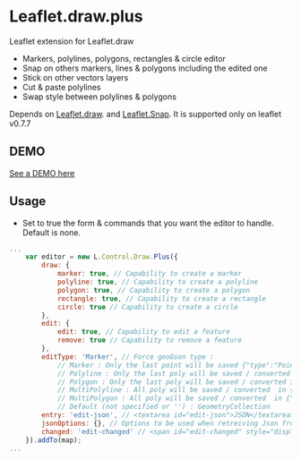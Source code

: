 Leaflet.draw.plus
====================

Leaflet extension for Leaflet.draw
* Markers, polylines, polygons, rectangles & circle editor
* Snap on others markers, lines & polygons including the edited one
* Stick on other vectors layers
* Cut & paste polylines
* Swap style between polylines & polygons

Depends on [Leaflet.draw](https://github.com/Leaflet/Leaflet.draw).
and [Leaflet.Snap](https://github.com/makinacorpus/Leaflet.Snap).
It is supported only on leaflet v0.7.7

DEMO
----
[See a DEMO here](http://dominique92.github.io/MyLeaflet/github.com/Dominique92/Leaflet.draw.plus/)

Usage
-----
* Set to true the form & commands that you want the editor to handle.
Default is none.

```javascript
...
	var editor = new L.Control.Draw.Plus({
		draw: {
			marker: true, // Capability to create a marker
			polyline: true, // Capability to create a polyline
			polygon: true, // Capability to create a polygon
			rectangle: true, // Capability to create a rectangle
			circle: true // Capability to create a circle
		},
		edit: {
			edit: true, // Capability to edit a feature
			remove: true // Capability to remove a feature
		},
		editType: 'Marker', // Force geoGson type : 
			// Marker : Only the last point will be saved {"type":"Point","coordinates":[0,0]}
			// Polyline : Only the last poly will be saved / converted in {"type":"LineString","coordinates":[[0,0],[0,0]]}
			// Polygon : Only the last poly will be saved / converted in {"type":"Polygon","coordinates":[[0,0],[0,0]]}
			// MultiPolyline : All poly will be saved / converted  in {"type":"MultiLineString","coordinates":[[[[0,0],[0,0]]],[[[0,0],[0,0]]]]}
			// MultiPolygon : All poly will be saved / converted  in {"type":"MultiPolygon","coordinates":[[[[0,0],[0,0]]],[[[0,0],[0,0]]]]}
			// Default (not specified or '') : GeometryCollection
		entry: 'edit-json', // <textarea id="edit-json">JSON</textarea> | <input type="hidden" id="edit-json" name="xxx" value="JSON"> : geoJson field to be edited
		jsonOptions: {}, // Options to be used when retreiving Json from <input />
		changed: 'edit-changed' // <span id="edit-changed" style="display:none">changed</span> : warn changes to be saved
	}).addTo(map);
...
```
